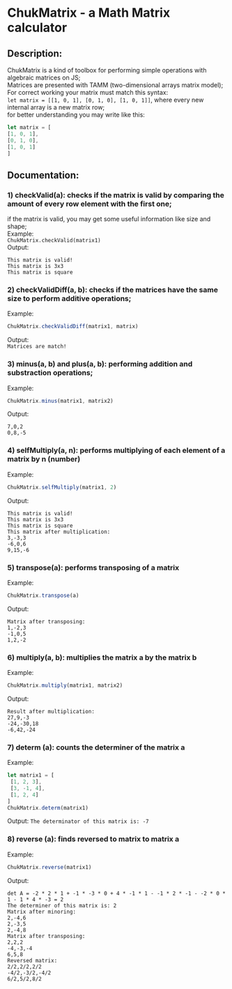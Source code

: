 # ChukMatrix - a Math Matrix calculator

## Description:
 ChukMatrix is a kind of toolbox for performing simple operations with algebraic matrices on JS;\
 Matrices are presented with TAMM (two-dimensional arrays matrix model);\
 For correct working your matrix must match this syntax:\
 `let matrix = [[1, 0, 1], [0, 1, 0], [1, 0, 1]]`, where every new internal array is a new matrix row;\
 for better understanding you may write like this:
 ```javascript
 let matrix = [
 [1, 0, 1],
 [0, 1, 0],
 [1, 0, 1]
 ]
 ```
 

## Documentation:
### 1) checkValid(a): checks if the matrix is valid by comparing the amount of every row element with the first one;
 if the matrix is valid, you may get some useful information like size and shape;\
 Example:\
 `ChukMatrix.checkValid(matrix1)`\
 Output:
 ```
 This matrix is valid!
 This matrix is 3x3
 This matrix is square
 ```

### 2) checkValidDiff(a, b): checks if the matrices have the same size to perform additive operations;
 Example:
 ```javascript
 ChukMatrix.checkValidDiff(matrix1, matrix)
 ```
 Output:\
 `Matrices are match!`

### 3) minus(a, b) and plus(a, b): performing addition and substraction operations;
 Example:
 ```javascript
 ChukMatrix.minus(matrix1, matrix2)
 ```
 Output:
 ```-14,-13,7
 7,0,2
 0,8,-5
 ```

### 4) selfMultiply(a, n): performs multiplying of each element of a matrix by n (number)
 Example:
 ```javascript
 ChukMatrix.selfMultiply(matrix1, 2)
 ```
 Output:
 ```
 This matrix is valid!
 This matrix is 3x3
 This matrix is square
 This matrix after multiplication:
 3,-3,3
 -6,0,6
 9,15,-6
 ```

### 5) transpose(a): performs transposing of a matrix
 Example:
 ```javascript
 ChukMatrix.transpose(a)
 ```
 Output:
 ```
 Matrix after transposing:
 1,-2,3
 -1,0,5
 1,2,-2
 ```

### 6) multiply(a, b): multiplies the matrix a by the matrix b
 Example:
 ```javascript
 ChukMatrix.multiply(matrix1, matrix2)
 ```
 Output:
 ```
 Result after multiplication:
 27,9,-3
 -24,-30,18
 -6,42,-24
 ```

### 7) determ (a): counts the determiner of the matrix a
 Example:
 ```javascript
 let matrix1 = [
  [1, 2, 3],
  [3, -1, 4],
  [1, 2, 4]
 ]
 ChukMatrix.determ(matrix1)
 ```
 Output:
 `The determinator of this matrix is: -7`

### 8) reverse (a): finds reversed to matrix to matrix a
 Example:
 ```javascript
 ChukMatrix.reverse(matrix1)
 ```
 Output:
 ```
 det A = -2 * 2 * 1 + -1 * -3 * 0 + 4 * -1 * 1 - -1 * 2 * -1 - -2 * 0 * 1 - 1 * 4 * -3 = 2
 The determiner of this matrix is: 2
 Matrix after minoring:
 2,-4,6
 2,-3,5
 2,-4,8
 Matrix after transposing:
 2,2,2
 -4,-3,-4
 6,5,8
 Reversed matrix:
 2/2,2/2,2/2
 -4/2,-3/2,-4/2
 6/2,5/2,8/2
 ```
